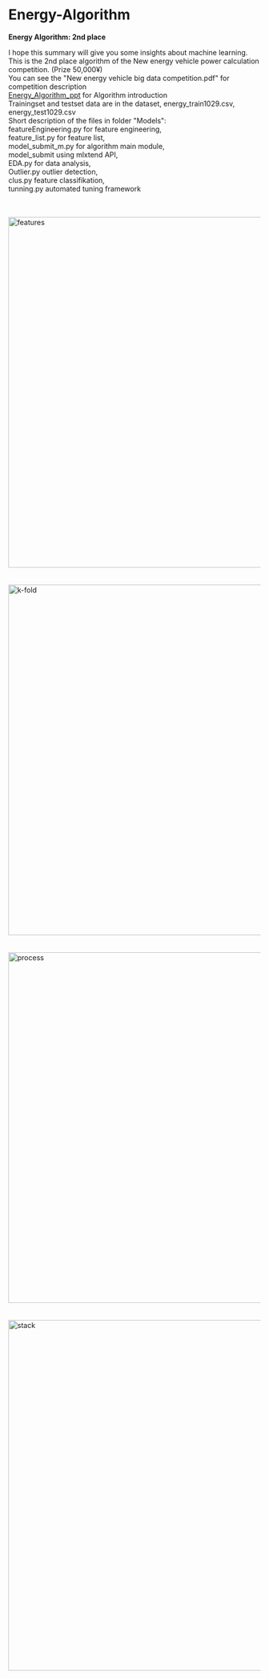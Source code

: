 # Energy-Algorithm
<b>Energy Algorithm: 2nd place</b>

I hope this summary will give you some insights about machine learning. <br/>
This is the 2nd place algorithm of the New energy vehicle power calculation competition. (Prize 50,000¥) <br/>
You can see the "New energy vehicle big data competition.pdf" for competition description <br/>
[Energy_Algorithm_ppt](https://github.com/xiaoman-liu/charging-energy-prediction/blob/main/runner-up%20presentation.pdf)
for Algorithm introduction <br/>
Trainingset and testset data are in the dataset, energy_train1029.csv, energy_test1029.csv <br/>
Short description of the files in folder "Models": <br/>
featureEngineering.py for feature engineering,  <br/>
feature_list.py for feature list,  <br/>
model_submit_m.py for algorithm main module,  <br/>
model_submit using mlxtend API,  <br/>
EDA.py for data analysis,  <br/>
Outlier.py outlier detection,  <br/>
clus.py feature classifikation,  <br/>
tunning.py automated tuning framework <br/><br/><br/>

<img src="https://github.com/XinjieInformatik/Energy-Algorithm/blob/master/pic/features.PNG" width="700" alt="features"/></br></br></br> 
<img src="https://github.com/XinjieInformatik/Energy-Algorithm/blob/master/pic/k-fold.PNG" width="700" alt="k-fold"/> </br></br></br> 
<img src="https://github.com/XinjieInformatik/Energy-Algorithm/blob/master/pic/process.PNG" width="700" alt="process"/></br></br></br> 
<img src="https://github.com/XinjieInformatik/Energy-Algorithm/blob/master/pic/stack.PNG" width="700" alt="stack"/> </br></br></br> 
